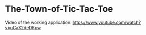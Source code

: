 # The-Town-of-Tic-Tac-Toe
Video of the working application: https://www.youtube.com/watch?v=qCaX2deDKpw
